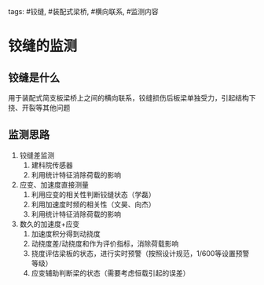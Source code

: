 tags: #铰缝, #装配式梁桥, #横向联系, #监测内容 

# 铰缝的监测

## 铰缝是什么
用于装配式简支板梁桥上之间的横向联系，铰缝损伤后板梁单独受力，引起结构下挠、开裂等其他问题

## 监测思路
1. 铰缝差监测
	1. 建科院传感器
	2. 利用统计特征消除荷载的影响
2. 应变、加速度直接测量
	1. 利用应变的相关性判断铰缝状态（学磊）
	2. 利用加速度时频的相关性（文昊、向杰）
	3. 利用统计特征消除荷载的影响
3. 数久的加速度+应变
	1. 加速度积分得到动挠度
	2. 动挠度差/动挠度和作为评价指标，消除荷载影响
	3. 挠度评估梁板的状态，进行实时预警（按照设计规范，1/600等设置预警等级）
	4. 应变辅助判断梁的状态（需要考虑恒载引起的误差）